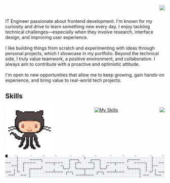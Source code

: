 <div align="right">
  <img src="https://visitor-badge.laobi.icu/badge?page_id=itsteddydev.itsteddydev&left_color=aqua"  />
</div>


###

<p align="left">IT Engineer passionate about frontend development. I'm known for my curiosity and drive to learn something new every day. I enjoy tackling technical challenges—especially when they involve research, interface design, and improving user experience.<br><br>I like building things from scratch and experimenting with ideas through personal projects, which I showcase in my portfolio. Beyond the technical side, I truly value teamwork, a positive environment, and collaboration. I always aim to contribute with a proactive and optimistic attitude.<br><br>I'm open to new opportunities that allow me to keep growing, gain hands-on experience, and bring value to real-world tech projects.</p>

###

<div align="center">

</div>

## Skills
<img align='left' height="150" src="images/octocat-anime.gif"/>

###

<img align="right" height="150" src="https://i.imgflip.com/65efzo.gif"  />

###

<div align="center">

 [![My Skills](https://skillicons.dev/icons?i=js,html,css,angular,astro,bootstrap,cs,dotnet,figma,git,github,ai,java,laravel,linux,mysql,nestjs,nextjs,nodejs,ps,php,postgres,prisma,py,react,tailwind,ts,ubuntu,vercel,visualstudio,vite,vscode&perline=13&theme=light)](https://skillicons.dev)

</div>

###

<br clear="both">

<picture>
  <source media="(prefers-color-scheme: dark)" srcset="https://raw.githubusercontent.com/itsteddydev/itsteddydev/output/pacman-contribution-graph-dark.svg">
  <source media="(prefers-color-scheme: light)" srcset="https://raw.githubusercontent.com/itsteddydev/itsteddydev/output/pacman-contribution-graph.svg">
  <img alt="pacman contribution graph" src="https://raw.githubusercontent.com/itsteddydev/itsteddydev/output/pacman-contribution-graph.svg">
</picture>

###
